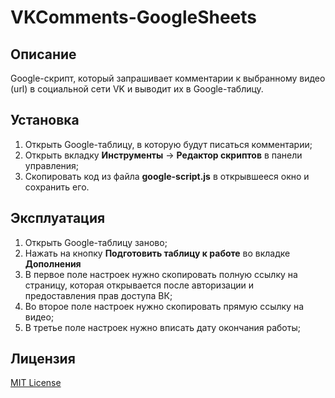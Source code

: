 # VKComments-GoogleSheets

## Описание
Google-скрипт, который запрашивает комментарии к выбранному видео (url) в социальной сети VK и выводит их в Google-таблицу.

## Установка

1. Открыть Google-таблицу, в которую будут писаться комментарии;
2. Открыть вкладку **Инструменты** -> **Редактор скриптов** в панели управления;
3. Скопировать код из файла **google-script.js** в открывшееся окно и сохранить его.

## Эксплуатация

1. Открыть Google-таблицу заново;
2. Нажать на кнопку **Подготовить таблицу к работе** во вкладке **Дополнения** 
3. В первое поле настроек нужно скопировать полную ссылку на страницу, которая открывается после авторизации и предоставления прав доступа ВК;
4. Во второе поле настроек нужно скопировать прямую ссылку на видео;
5. В третье поле настроек нужно вписать дату окончания работы;

## Лицензия
[MIT License](https://github.com/Ragnaruk/VKComments-GoogleSheets/blob/master/LICENSE)
